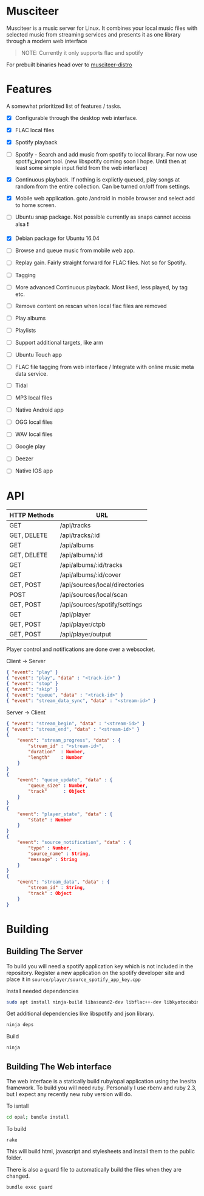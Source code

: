 Musciteer
=========

Musciteer is a music server for Linux. It combines your local music files with
selected music from streaming services and presents it as one library through 
a modern web interface

> NOTE: Currently it only supports flac and spotify

For prebuilt binaries head over to [musciteer-distro](https://github.com/bebac/musciteer-distro)


Features
========

A somewhat prioritized list of features / tasks.

- [x] Configurable through the desktop web interface.
- [x] FLAC local files
- [x] Spotify playback
- [ ] Spotify - Search and add music from spotify to local library. For now
      use spotify_import tool. (new libspotify coming soon I hope. Until then
      at least some simple input field from the web interface)
- [x] Continuous playback. If nothing is explictly queued, play songs at random
      from the entire collection. Can be turned on/off from settings.
- [x] Mobile web application. goto /android in mobile browser and select add to
      home screen.
- [ ] Ubuntu snap package. Not possible currently as snaps cannot access alsa
      :exclamation:
- [x] Debian package for Ubuntu 16.04
- [ ] Browse and queue music from mobile web app.
- [ ] Replay gain. Fairly straight forward for FLAC files. Not so for Spotify.
- [ ] Tagging
- [ ] More advanced Continuous playback. Most liked, less played, by tag etc.
- [ ] Remove content on rescan when local flac files are removed
- [ ] Play albums
- [ ] Playlists
- [ ] Support additional targets, like arm
- [ ] Ubuntu Touch app
- [ ] FLAC file tagging from web interface / Integrate with online music meta
      data service.
- [ ] Tidal
- [ ] MP3 local files
- [ ] Native Android app
- [ ] OGG local files
- [ ] WAV local files
- [ ] Google play
- [ ] Deezer
- [ ] Native IOS app



API
===

| HTTP Methods | URL
| ------------ | ---
| GET          | /api/tracks
| GET, DELETE  | /api/tracks/:id
| GET          | /api/albums
| GET, DELETE  | /api/albums/:id
| GET          | /api/albums/:id/tracks
| GET          | /api/albums/:id/cover
| GET, POST    | /api/sources/local/directories
| POST         | /api/sources/local/scan
| GET, POST    | /api/sources/spotify/settings
| GET          | /api/player 
| GET, POST    | /api/player/ctpb
| GET, POST    | /api/player/output

Player control and notifications are done over a websocket.

Client -> Server

```json
{ "event": "play" }
{ "event": "play", "data" : "<track-id>" }
{ "event": "stop" }
{ "event": "skip" }
{ "event": "queue", "data" : "<track-id>" }
{ "event": "stream_data_sync", "data" : "<stream-id>" }
```

Server -> Client

```json
{ "event": "stream_begin", "data" : "<stream-id>" }
{ "event": "stream_end", "data" : "<stream-id>" }
{ 
    "event": "stream_progress", "data" : { 
        "stream_id" : "<stream-id>",
        "duration"  : Number,
        "length"    : Number
    } 
}
{ 
    "event": "queue_update", "data" : {
        "queue_size" : Number,
        "track"      : Object
    } 
}
{ 
    "event": "player_state", "data" : {
        "state" : Number
    } 
}
{ 
    "event": "source_notification", "data" : {
        "type" : Number,
        "source_name" : String,
        "message" : String
    } 
}
{ 
    "event": "stream_data", "data" : {
        "stream_id" : String,
        "track" : Object
    } 
}
```



Building
========

Building The Server
-------------------

To build you will need a spotify application key which is not included in the
repository. Register a new application on the spotify developer site and place 
it in `source/player/source_spotify_app_key.cpp`

Install needed dependencies

```sh
sudo apt install ninja-build libasound2-dev libflac++-dev libkyotocabinet-dev libcrypto++-dev
```

Get additional dependencies like libspotify and json library.

```sh
ninja deps
```

Build

```sh
ninja
```


Building The Web interface
--------------------------

The web interface is a statically build ruby/opal application using the Inesita 
framework. To build you will need ruby. Personally I use rbenv and ruby 2.3, but
I expect any recently new ruby version will do.

To isntall 

```sh
cd opal; bundle install
```

To build

```
rake
```

This will build html, javascript and stylesheets and install them to the public
folder.

There is also a guard file to automatically build the files when they are changed.

```
bundle exec guard
```
